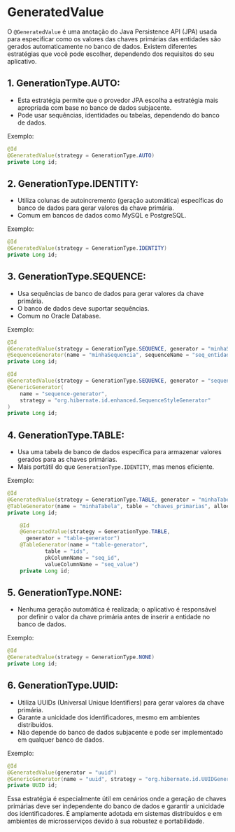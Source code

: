 # GeneratedValue

O `@GeneratedValue` é uma anotação do Java Persistence API (JPA) usada para especificar como os valores das chaves primárias das entidades são gerados automaticamente no banco de dados. Existem diferentes estratégias que você pode escolher, dependendo dos requisitos do seu aplicativo.

## **1. GenerationType.AUTO:**
- Esta estratégia permite que o provedor JPA escolha a estratégia mais apropriada com base no banco de dados subjacente.
- Pode usar sequências, identidades ou tabelas, dependendo do banco de dados.

Exemplo:
```java
@Id
@GeneratedValue(strategy = GenerationType.AUTO)
private Long id;
```

## **2. GenerationType.IDENTITY:**
- Utiliza colunas de autoincremento (geração automática) específicas do banco de dados para gerar valores da chave primária.
- Comum em bancos de dados como MySQL e PostgreSQL.

Exemplo:
```java
@Id
@GeneratedValue(strategy = GenerationType.IDENTITY)
private Long id;
```

## **3. GenerationType.SEQUENCE:**
- Usa sequências de banco de dados para gerar valores da chave primária.
- O banco de dados deve suportar sequências.
- Comum no Oracle Database.

Exemplo:
```java
@Id
@GeneratedValue(strategy = GenerationType.SEQUENCE, generator = "minhaSequencia")
@SequenceGenerator(name = "minhaSequencia", sequenceName = "seq_entidade")
private Long id;
```

```java
@Id
@GeneratedValue(strategy = GenerationType.SEQUENCE, generator = "sequence-generator")
@GenericGenerator(
    name = "sequence-generator",
    strategy = "org.hibernate.id.enhanced.SequenceStyleGenerator"
)
private Long id;
```

## **4. GenerationType.TABLE:**
- Usa uma tabela de banco de dados específica para armazenar valores gerados para as chaves primárias.
- Mais portátil do que `GenerationType.IDENTITY`, mas menos eficiente.

Exemplo:
```java
@Id
@GeneratedValue(strategy = GenerationType.TABLE, generator = "minhaTabela")
@TableGenerator(name = "minhaTabela", table = "chaves_primarias", allocationSize = 1)
private Long id;
```

```java
    @Id
    @GeneratedValue(strategy = GenerationType.TABLE, 
      generator = "table-generator")
    @TableGenerator(name = "table-generator", 
            table = "ids", 
            pkColumnName = "seq_id", 
            valueColumnName = "seq_value")
    private Long id;
```

## **5. GenerationType.NONE:**
- Nenhuma geração automática é realizada; o aplicativo é responsável por definir o valor da chave primária antes de inserir a entidade no banco de dados.

Exemplo:
```java
@Id
@GeneratedValue(strategy = GenerationType.NONE)
private Long id;
```


## **6. GenerationType.UUID:**

- Utiliza UUIDs (Universal Unique Identifiers) para gerar valores da chave primária.
- Garante a unicidade dos identificadores, mesmo em ambientes distribuídos.
- Não depende do banco de dados subjacente e pode ser implementado em qualquer banco de dados.

Exemplo:
```java
@Id
@GeneratedValue(generator = "uuid")
@GenericGenerator(name = "uuid", strategy = "org.hibernate.id.UUIDGenerator")
private UUID id;
```

Essa estratégia é especialmente útil em cenários onde a geração de chaves primárias deve ser independente do banco de dados e garantir a unicidade dos identificadores. É amplamente adotada em sistemas distribuídos e em ambientes de microsserviços devido à sua robustez e portabilidade.